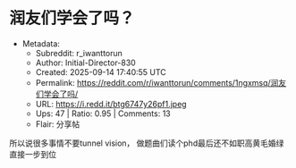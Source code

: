 # 润友们学会了吗？

- Metadata:
  - Subreddit: r_iwanttorun
  - Author: Initial-Director-830
  - Created: 2025-09-14 17:40:55 UTC
  - Permalink: https://reddit.com/r/iwanttorun/comments/1ngxmsq/润友们学会了吗/
  - URL: https://i.redd.it/btg6747y26pf1.jpeg
  - Ups: 47 | Ratio: 0.95 | Comments: 13
  - Flair: 分享帖


所以说很多事情不要tunnel vision，
做题曲们读个phd最后还不如职高黄毛婚绿直接一步到位

